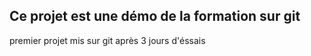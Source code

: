 Ce projet est une démo de la formation sur git
-------------- 
premier projet mis sur git après 3 jours d'éssais
